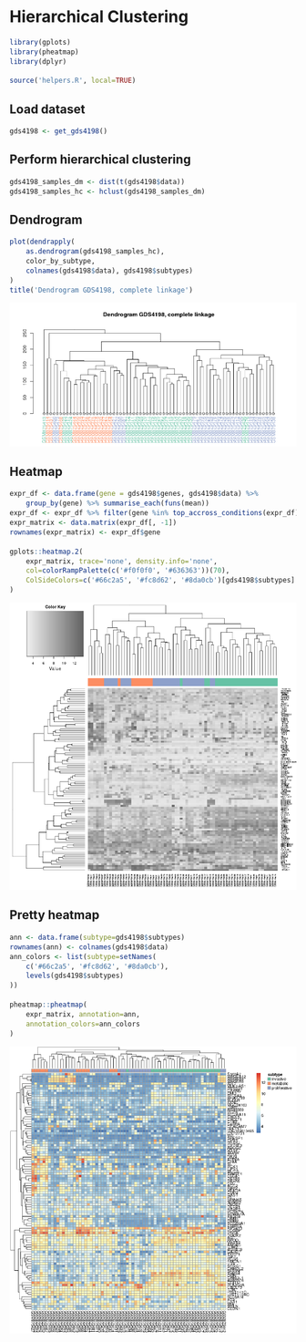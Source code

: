 # Hierarchical Clustering


```r
library(gplots)
library(pheatmap)
library(dplyr)

source('helpers.R', local=TRUE)
```

## Load dataset

```r
gds4198 <- get_gds4198()
```

## Perform hierarchical clustering

```r
gds4198_samples_dm <- dist(t(gds4198$data))
gds4198_samples_hc <- hclust(gds4198_samples_dm)
```

## Dendrogram


```r
plot(dendrapply(
    as.dendrogram(gds4198_samples_hc),
    color_by_subtype,
    colnames(gds4198$data), gds4198$subtypes)
)
title('Dendrogram GDS4198, complete linkage')
```

![](hierarchical-clustering_files/figure-html/unnamed-chunk-4-1.png) 

## Heatmap


```r
expr_df <- data.frame(gene = gds4198$genes, gds4198$data) %>%
    group_by(gene) %>% summarise_each(funs(mean))
expr_df <- expr_df %>% filter(gene %in% top_accross_conditions(expr_df))
expr_matrix <- data.matrix(expr_df[, -1])
rownames(expr_matrix) <- expr_df$gene

gplots::heatmap.2(
    expr_matrix, trace='none', density.info='none',
    col=colorRampPalette(c('#f0f0f0', '#636363'))(70),
    ColSideColors=c('#66c2a5', '#fc8d62', '#8da0cb')[gds4198$subtypes]
)
```

![](hierarchical-clustering_files/figure-html/unnamed-chunk-5-1.png) 

## Pretty heatmap


```r
ann <- data.frame(subtype=gds4198$subtypes)
rownames(ann) <- colnames(gds4198$data)
ann_colors <- list(subtype=setNames(
    c('#66c2a5', '#fc8d62', '#8da0cb'),
    levels(gds4198$subtypes)
))

pheatmap::pheatmap(
    expr_matrix, annotation=ann,
    annotation_colors=ann_colors
)
```

![](hierarchical-clustering_files/figure-html/unnamed-chunk-6-1.png) 

